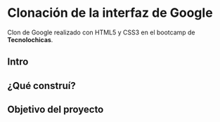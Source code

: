 # Clonación de la interfaz de Google
Clon de Google realizado con HTML5 y CSS3 en el bootcamp de **Tecnolochicas**.

## Intro

## ¿Qué construí?

## Objetivo del proyecto
